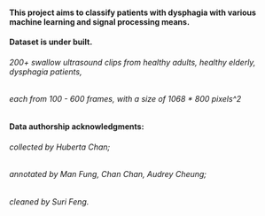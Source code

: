#### This project aims to classify patients with dysphagia with various machine learning and signal processing means.

#### Dataset is under built.

###### 200+ swallow ultrasound clips from healthy adults, healthy elderly, dysphagia patients,

###### each from 100 - 600 frames, with a size of 1068 \* 800 pixels^2

#### Data authorship acknowledgments:

###### collected by Huberta Chan;

###### annotated by Man Fung, Chan Chan, Audrey Cheung;

###### cleaned by Suri Feng.
